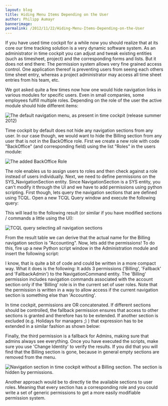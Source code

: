 ```yaml
---
layout: blog
title: Hiding Menu Items Depending on the User
author: Philipp Aumayr
bannerimage: 
permalink: /2012/11/22/Hiding-Menu-Items-Depending-on-the-User
---
```


<p xmlns="http://www.w3.org/1999/xhtml">If you have used time cockpit for a while now you should realize that at its core our time tracking solution is a very dynamic software system. As an administrator in time cockpit you can adjust and tweak existing entities (such as timesheet, project) and the corresponding forms and lists. But it does not end there: The permission system allows very fine grained access control. One application thereof is preventing users from seeing each others time sheet entry, whereas a project administrator may access all time sheet entries from his team, etc.</p><p xmlns="http://www.w3.org/1999/xhtml">We got asked quite a few times now how one would hide navigation links in various modules for specific users. Even in small companies, some employees fulfill multiple roles. Depending on the role of the user the active module should hide different items:</p><p xmlns="http://www.w3.org/1999/xhtml">
  <img src="{{site.baseurl}}images/blog/2012/11/default_navigation_menu.PNG" alt="The default navigation menu, as present in time cockpit (release summer 2012)" title="The default navigation menu (all entries visible to all users)" />
</p><p xmlns="http://www.w3.org/1999/xhtml">Time cockpit by default does not hide any navigation sections from any user. In our case though, we would want to hide the Billing section from any user that is not in the BackOffice role. First we create a new role with code "BackOffice" (and corresponding field) using the list "Roles" in the users module:</p><p xmlns="http://www.w3.org/1999/xhtml">
  <img src="{{site.baseurl}}images/blog/2012/11/backoffice_role.PNG" alt="The added BackOffice Role" title="A new Role with Code &quot;BackOffice&quot; is added to the list of roles." />
</p><p xmlns="http://www.w3.org/1999/xhtml">The role enables us to assign users to roles and then check against a role instead of users individually. Next, we need to define permissions on the SYS_NavigationSection entity. Since NavigationSection is a SYS entity, you can't modify it through the UI and we have to add permissions using python scripting. First though, lets query the navigation sections that are defined using TCQL. Open a new TCQL Query window and execute the following query:</p><f:function name="Composite.Web.Html.SyntaxHighlighter" xmlns:f="http://www.composite.net/ns/function/1.0">
  <f:param name="SourceCode" value="From S In NavigationSection Select S" xmlns:f="http://www.composite.net/ns/function/1.0" />
  <f:param name="CodeType" value="python" xmlns:f="http://www.composite.net/ns/function/1.0" />
</f:function><p xmlns="http://www.w3.org/1999/xhtml">This will lead to the following result (or similar if you have modified sections / commands a little using the UI):</p><p xmlns="http://www.w3.org/1999/xhtml">
  <img src="{{site.baseurl}}images/blog/2012/11/defaultnavigationsections.PNG" alt="TCQL query selecting all navigation sections" title="TCQL query to select navigation sections." />
</p><p xmlns="http://www.w3.org/1999/xhtml">From the result table we can derive that the actual name for the Billing navigation section is "Accounting". Now, lets add the permissions! To do this, fire up a new Python script window in the Administration module and insert the following script:</p><f:function name="Composite.Web.Html.SyntaxHighlighter" xmlns:f="http://www.composite.net/ns/function/1.0">
  <f:param name="SourceCode" value="clr.AddReference(&quot;System.Core&quot;)&#xA;from System.Collections.Generic import List&#xA;from System.Linq import Enumerable&#xA;from System import Func&#xA;&#xA;dc = Context&#xA;try:&#xA;    dc.BeginTransaction()&#xA;    dc.EnableSystemMode()&#xA;    model = dc.GetWritableModel()&#xA;&#xA;    section = model.SYS_NavigationSection&#xA;    command = model.SYS_NavigationCommand&#xA;&#xA;    commandBillingPermission = Permission()&#xA;    commandBillingPermission.Name = &quot;Billing&quot;&#xA;    commandBillingPermission.InvariantFriendlyName = &quot;Billing&quot;&#xA;    commandBillingPermission.Condition = &quot;:Iif(Current.NavigationSection.NavigationSectionName = 'Accounting', :Iif('Billing' In Set('CurrentUserRoles', 'Code'), True, False), :Iif(1=1, True, False)) = True&quot;&#xA;    commandBillingPermission.Message = &quot;Not allowed to display section.&quot;&#xA;    commandBillingPermission.AccessType = PermissionType.Read&#xA;&#xA;    # fallback permission enabling users to view sections of different type&#xA;    commandFallbackPermission = Permission()&#xA;    commandFallbackPermission.Name = &quot;Fallback&quot;&#xA;    commandFallbackPermission.InvariantFriendlyName = &quot;Fallback&quot;&#xA;    commandFallbackPermission.Condition = &quot;Current.NavigationSection.NavigationSectionName &lt;&gt; 'Accounting'&quot;&#xA;    commandFallbackPermission.Message = &quot;Not allowed to display section.&quot;&#xA;    commandFallbackPermission.AccessType = PermissionType.Read&#xA;&#xA;    # fallback permission enabling administrators to see any section.&#xA;    commandFallbackAdminPermission = Permission()&#xA;    commandFallbackAdminPermission.Name = &quot;FallbackAdmin&quot;&#xA;    commandFallbackAdminPermission.InvariantFriendlyName = &quot;FallbackAdmin&quot;&#xA;    commandFallbackAdminPermission.Condition = &quot;'Admin' In Set('CurrentUserRoles', 'Code')&quot;&#xA;    commandFallbackAdminPermission.Message = &quot;Not allowed to display section.&quot;&#xA;    commandFallbackAdminPermission.AccessType = PermissionType.Read&#xA;&#xA;    if not command.Permissions.Contains(&quot;Billing&quot;):&#xA;        command.Permissions.Add(commandBillingPermission)&#xA;    if not command.Permissions.Contains(&quot;Fallback&quot;):&#xA;        command.Permissions.Add(commandFallbackPermission)&#xA;    if not command.Permissions.Contains(&quot;FallbackAdmin&quot;):&#xA;        command.Permissions.Add(commandFallbackAdminPermission)&#xA;    &#xA;    errors = Enumerable.Where(model.ErrorSummary, lambda e: not e.ErrorMessage.Contains(&quot;APP_Lineage&quot;))&#xA;    if Enumerable.Count(errors) == 0:&#xA;        dc.SaveModel(model)&#xA;        dc.TryCommitTransaction()&#xA;        print &quot;Done...&quot;&#xA;    else:&#xA;        dc.TryRollbackTransaction()&#xA;        print &quot;Rollback Changes...&quot;&#xA;        for m in errors:&#xA;            print m.ErrorMessage&#xA;    dc.DisableSystemMode()&#xA;except:&#xA;    dc.DisableSystemMode()&#xA;    dc.TryRollbackTransaction()&#xA;    raise" xmlns:f="http://www.composite.net/ns/function/1.0" />
  <f:param name="CodeType" value="python" xmlns:f="http://www.composite.net/ns/function/1.0" />
</f:function><p xmlns="http://www.w3.org/1999/xhtml">I know, that is quite a bit of code and could be written in a more compact way. What it does is the following: It adds 3 permissions ('Billing', 'Fallback' and 'FallbackAdmin') to the NavigationCommand entity. The 'Billing' permission includes navigation commands associated with the account section only if the 'Billing' role is in the current set of user roles. Note that the permission is written in a way to allow access if the current navigation section is something else than 'Accounting'.</p><p xmlns="http://www.w3.org/1999/xhtml">In time cockpit, permissions are OR concatenated. If different sections should be controlled, the fallback permission ensures that access to other sections is granted and therefore has to be extended. If another section is excluded (e.g. Holidays for managers ;) ) that expression has to be extended in a similar fashion as shown below:</p><f:function name="Composite.Web.Html.SyntaxHighlighter" xmlns:f="http://www.composite.net/ns/function/1.0">
  <f:param name="SourceCode" value="commandFallbackPermission.Condition = &quot;Current.NavigationSection.NavigationSectionName &lt;&gt; 'Accounting' And Current.NavigationSection.NavigationSectionName &lt;&gt; 'Holiday'&quot;" xmlns:f="http://www.composite.net/ns/function/1.0" />
  <f:param name="CodeType" value="python" xmlns:f="http://www.composite.net/ns/function/1.0" />
</f:function><p xmlns="http://www.w3.org/1999/xhtml">Finally, the third permission is a fallback for Admins, making sure that admins always see everything. Once you have executed the scripts, make sure you use 'Change Identity' to verify the results. If you did that you will find that the Billing section is gone, because in general empty sections are removed from the menu.</p><p xmlns="http://www.w3.org/1999/xhtml">
  <img src="{{site.baseurl}}images/blog/2012/11/BillingSectionGone.PNG" alt="Navigation section in time cockpit without a Billing section. The section is hidden by permissions." title="Navigation module with a hidden Billing section" />
</p><p xmlns="http://www.w3.org/1999/xhtml">Another approach would be to directly tie the available sections to user roles. Meaning that every section has a corresponding role and you could write a set of generic permissions to get a more easily modifiable permission system.</p>
